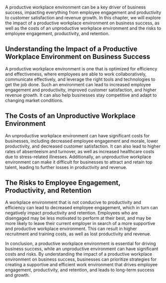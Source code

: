 
A productive workplace environment can be a key driver of business success, impacting everything from employee engagement and productivity to customer satisfaction and revenue growth. In this chapter, we will explore the impact of a productive workplace environment on business success, as well as the costs of an unproductive workplace environment and the risks to employee engagement, productivity, and retention.

Understanding the Impact of a Productive Workplace Environment on Business Success
----------------------------------------------------------------------------------

A productive workplace environment is one that is optimized for efficiency and effectiveness, where employees are able to work collaboratively, communicate effectively, and leverage the right tools and technologies to get the job done. Such an environment can lead to increased employee engagement and productivity, improved customer satisfaction, and higher revenue growth. It can also help businesses stay competitive and adapt to changing market conditions.

The Costs of an Unproductive Workplace Environment
--------------------------------------------------

An unproductive workplace environment can have significant costs for businesses, including decreased employee engagement and morale, lower productivity, and decreased customer satisfaction. It can also lead to higher rates of absenteeism and turnover, as well as increased healthcare costs due to stress-related illnesses. Additionally, an unproductive workplace environment can make it difficult for businesses to attract and retain top talent, leading to further losses in productivity and revenue.

The Risks to Employee Engagement, Productivity, and Retention
-------------------------------------------------------------

A workplace environment that is not conducive to productivity and efficiency can lead to decreased employee engagement, which in turn can negatively impact productivity and retention. Employees who are disengaged may be less motivated to perform at their best, and may be more likely to leave their current employer in search of a more supportive and productive workplace environment. This can result in higher recruitment and training costs, as well as lost productivity and revenue.

In conclusion, a productive workplace environment is essential for driving business success, while an unproductive environment can have significant costs and risks. By understanding the impact of a productive workplace environment on business success, businesses can prioritize strategies for creating a supportive and efficient work environment that drives employee engagement, productivity, and retention, and leads to long-term success and growth.
